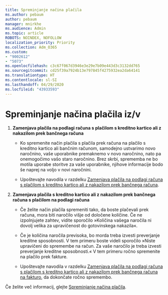 ```yaml
---
title: Spreminjanje načina plačila
ms.author: pebaum
author: pebaum
manager: mnirkhe
ms.audience: Admin
ms.topic: article
ROBOTS: NOINDEX, NOFOLLOW
localization_priority: Priority
ms.collection: Adm_O365
ms.custom:
- "9002612"
- "5073"
ms.openlocfilehash: c3c67f067d3946e3e29e7b09e443d3c3132dd765
ms.sourcegitcommit: cd25f39a7924b13e797845f4275932ea2da64141
ms.translationtype: HT
ms.contentlocale: sl-SI
ms.lasthandoff: 04/29/2020
ms.locfileid: "43933593"
---
```

# <a name="change-payment-method-fromto"></a>Spreminjanje načina plačila iz/v

1. **Zamenjava plačila na podlagi računa s plačilom s kreditno kartico ali z nakazilom prek bančnega računa**

    - Ko spremenite način plačila s plačila prek računa na plačilo s kreditno kartico ali bančnim računom, samodejno ustvarimo novo naročnino, vaše uporabnike premaknemo v novo naročnino, nato pa onemogočimo vašo staro naročnino. Brez skrbi, sprememba ne bo motila uporabe storitve za vaše uporabnike, njihove informacije bodo še naprej na voljo v novi naročnini. 

    - Upoštevajte navodila v razdelku [Zamenjava plačila na podlagi računa s plačilom s kreditno kartico ali z nakazilom prek bančnega računa](https://docs.microsoft.com/microsoft-365/commerce/billing-and-payments/change-payment-method?view=o365-worldwide#change-from-invoice-to-credit-card-or-bank-account).

2. **Zamenjava plačila s kreditno kartico ali z nakazilom prek bančnega računa s plačilom na podlagi računa**

    - Če želite način plačila spremeniti tako, da boste plačevali prek računa, mora biti naročilo višje od določene količine. Če ne izpolnjujete zahtev, vidite sporočilo »Količina vašega naročila ni dovolj velika za upravičenost do gotovinskega nakazila«.

    - Če je količina naročila previsoka, bo morda treba izvesti preverjanje kreditne sposobnosti. V tem primeru boste videli sporočilo »Niste upravičeni do spremembe na račun. Za vaše naročilo je treba izvesti preverjanje kreditne sposobnosti.« V tem primeru ročno spremenite na plačilo prek fakture.

    - Upoštevajte navodila v razdelku [Zamenjava plačila na podlagi računa s plačilom s kreditno kartico ali z nakazilom prek bančnega računa na fakturo](https://docs.microsoft.com/microsoft-365/commerce/billing-and-payments/change-payment-method?view=o365-worldwide#change-from-credit-card-or-bank-account-to-invoice), da dokončate ročno spremembo.

Če želite več informacij, glejte [Spreminjanje načina plačila](https://docs.microsoft.com/microsoft-365/commerce/billing-and-payments/change-payment-method).
